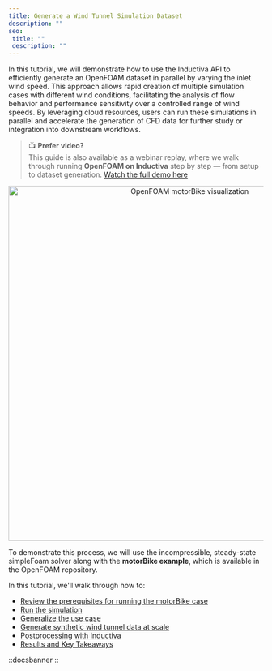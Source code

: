 ```yaml
---
title: Generate a Wind Tunnel Simulation Dataset
description: ""
seo:
 title: ""
 description: ""
---
```


In this tutorial, we will demonstrate how to use the Inductiva API to efficiently generate an OpenFOAM dataset 
in parallel by varying the inlet wind speed. This approach allows rapid creation of multiple simulation cases 
with different wind conditions, facilitating the analysis of flow behavior and performance sensitivity over 
a controlled range of wind speeds. By leveraging cloud resources, users can run these simulations in parallel 
and accelerate the generation of CFD data for further study or integration into downstream workflows.

> 📺 **Prefer video?**  
> This guide is also available as a webinar replay, where we walk through running **OpenFOAM on Inductiva** step by step — from setup to dataset generation. [Watch the full demo here](../../4.webinars/1.openfoam-cfd-dataset.md)

<p align="center"><img src="openfoam/bike_pressure_field.png" alt="OpenFOAM motorBike visualization" width="700"></p>

To demonstrate this process, we will use the incompressible, steady-state simpleFoam solver along with 
the **motorBike example**, which is available in the OpenFOAM repository.

In this tutorial, we'll walk through how to:
- [Review the prerequisites for running the motorBike case](/guides/openfoam/tutorials/generate-wind-tunnel-dataset/sections/section1)
- [Run the simulation](/guides/openfoam/tutorials/generate-wind-tunnel-dataset/sections/section2)
- [Generalize the use case](/guides/openfoam/tutorials/generate-wind-tunnel-dataset/sections/section3)
- [Generate synthetic wind tunnel data at scale](/guides/openfoam/tutorials/generate-wind-tunnel-dataset/sections/section4)
- [Postprocessing with Inductiva](/guides/openfoam/tutorials/generate-wind-tunnel-dataset/sections/section5)
- [Results and Key Takeaways](/guides/openfoam/tutorials/generate-wind-tunnel-dataset/sections/section6)

::docsbanner
::